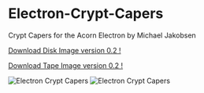 # Electron-Crypt-Capers

Crypt Capers for the Acorn Electron
by Michael Jakobsen

[Download Disk Image version 0.2 !](https://github.com/Snuggsy187/Electron-Crypt-Capers/raw/main/Releases/Crypt-Capers-E.v0.2.ssd)

[Download Tape Image version 0.2 !](https://github.com/Snuggsy187/Electron-Crypt-Capers/raw/main/Releases/Crypt-Capers-E.v0.2.uef)

![Electron Crypt Capers](https://github.com/Snuggsy187/Electron-Crypt-Capers/blob/main/png/ElkCC1.png)
![Electron Crypt Capers](https://github.com/Snuggsy187/Electron-Crypt-Capers/blob/main/png/ElkCC2.png)
